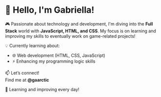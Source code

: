 # 👾 Hello, I'm Gabriella!  

🎮 Passionate about technology and development, I'm diving into the **Full Stack** world with **JavaScript, HTML, and CSS**. My focus is on learning and improving my skills to eventually work on game-related projects!  

💡 Currently learning about:  
- 🌐 Web development (HTML, CSS, JavaScript)  
- ⚡ Enhancing my programming logic skills  

📫 Let’s connect!  
Find me at **@gaarctic**  

🚀 Learning and improving every day!  

